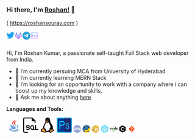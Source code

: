 ### Hi there, I'm [Roshan!](https://roshansourav.com) 👋
( <a href="https:roshansourav.com">https://roshansourav.com</a> )


<a href="https://twitter.com/roshansourav">
  <img align="left" alt="Roshan Sourav | Twitter" width="21px" src="https://github.com/roshansourav/roshansourav/blob/master/assets/twitter.svg" />
</a>
<a href="https://gitlab.com/roshansourav">
  <img align="left" alt="Roshan's Gitlab" width="21px" src="https://github.com/roshansourav/roshansourav/blob/master/assets/gitlab.svg" />
</a>
<a href="https://t.me/roshansourav">
  <img align="left" alt="Roshan Sourav | Telegram" width="21px" src="https://github.com/roshansourav/roshansourav/blob/master/assets/telegram.svg" />
</a>
<a href="https://linkedin.com/in/roshansourav">
  <img align="left" alt="Roshan Sourav | Linkedin" width="21px" src="https://github.com/roshansourav/roshansourav/blob/master/assets/linkedin.svg" />
</a>

<br />
<br />

Hi, I'm Roshan Kumar, a passionate self-taught Full Stack web developer from India.

- 🔭 I’m currently persuing MCA from University of Hyderabad
- 🌱 I’m currently learning MERN Stack
- 👯 I’m looking for an opportunity to work with a company where i can boost up my knowledge and skills.
- 💬 Ask me about anything [here](https://github.com/roshansourav/roshansourav/issues)

**Languages and Tools:**  

<code><img height="40" src="https://github.com/roshansourav/roshansourav/blob/master/assets/java.svg"></code>
<code><img height="40" src="https://github.com/roshansourav/roshansourav/blob/master/assets/sql.svg"></code>
<code><img height="40" src="https://github.com/roshansourav/roshansourav/blob/master/assets/linux.svg"></code>
<code><img height="40" src="https://github.com/roshansourav/roshansourav/blob/master/assets/photoshop.svg"></code>
<code><img height="20" src="https://github.com/roshansourav/roshansourav/blob/master/assets/php.svg"></code>
<code><img height="20" src="https://github.com/roshansourav/roshansourav/blob/master/assets/python.svg"></code>
<code><img height="20" src="https://github.com/roshansourav/roshansourav/blob/master/assets/javascript.svg"></code>
<code><img height="20" src="https://github.com/roshansourav/roshansourav/blob/master/assets/react.svg"></code>
<code><img height="20" src="https://github.com/roshansourav/roshansourav/blob/master/assets/nodejs.svg"></code>
<code><img height="20" src="https://github.com/roshansourav/roshansourav/blob/master/assets/cpp.svg"></code>
<code><img height="20" src="https://github.com/roshansourav/roshansourav/blob/master/assets/git.svg"></code>
